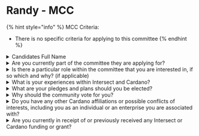 # Randy - MCC

{% hint style="info" %}
MCC Criteria:

* There is no specific criteria for applying to this committee
{% endhint %}

<details>

<summary>Candidates Full Name</summary>

Randy -

</details>



<details>

<summary>Are you currently part of the committee they are applying for?</summary>

No

</details>



<details>

<summary>Is there a particular role within the committee that you are interested in, if so which and why? (if applicable)</summary>

Any vacant position and can enhance the community engagement and members growth for Intersect, especially from Indonesia and countries around. I love to write and having a journey to supplement the contents of exchanges in Indonesia, cardano woman Indonesia, and Cardano Hub Surabaya.

</details>



<details>

<summary>What is your experiences within Intersect and Cardano?</summary>

Host for Cardano Constitutional Workshop\_Bandung, Indonesia&#x20;

Volunteer member of Cardano Hub Indonesia&#x20;

Project Catalyst funded proposer team member and reviewer,&#x20;

Milestone Reviewer

</details>



<details>

<summary>What are your pledges and plans should you be elected?</summary>

I will dedicate myself with some working hours to cover timezone and inputs from global as well, promote the Intersect and its outputs to the Indonesian people and projects, institutional and various entities. My milestones has covered around 3 different countries and keep the volunteering spirit in Indonesia to make Cardano ecosystem bigger and better.

</details>



<details>

<summary>Why should the community vote for you?</summary>

Known as the Cardano Proposer in Indonesia and keep continuing wider spectrum of opportunity within Cardano ecosystem , dedicating myself to have Cardano Hub running by software team, marketing team, and b2b approach worth more than just time consuming.

</details>



<details>

<summary>Do you have any other Cardano affiliations or possible conflicts of interests, including you as an individual or an enterprise you are associated with?</summary>

None

</details>



<details>

<summary>Are you currently in receipt of or previously received any Intersect or Cardano funding or grant?</summary>

Constitutional Workshop\_Bandung, Indonesia

</details>
